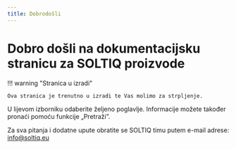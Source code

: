 ```yaml
---
title: Dobrodošli
---
```


# Dobro došli na dokumentacijsku stranicu za SOLTIQ proizvode

!!! warning "Stranica u izradi"

    Ova stranica je trenutno u izradi te Vas molimo za strpljenje.

U lijevom izborniku odaberite željeno poglavlje. Informacije možete također pronaći pomoću funkcije „Pretraži”.

Za sva pitanja i dodatne upute obratite se SOLTIQ timu putem e-mail adrese: [info@soltiq.eu](mailto:info@soltiq.eu)

